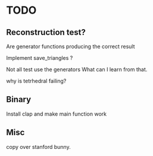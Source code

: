 # TODO

## Reconstruction test?

Are generator functions producing the correct result

Implement save_triangles ?

Not all test use the generators
What can I learn from that.

why is tetrhedral failing?

## Binary
 Install clap and make main function work

## Misc

copy over stanford bunny.
